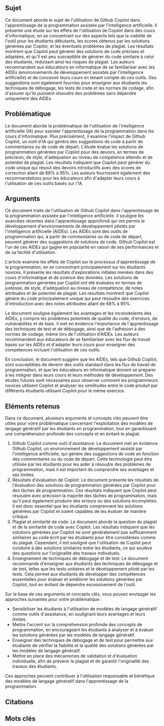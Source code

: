 ## Sujet
Ce document aborde le sujet de l'utilisation de Github Copilot dans l'apprentissage de la programmation assistée par l'intelligence artificielle. Il présente une étude sur les effets de l'utilisation de Copilot dans des cours d'informatique, en se concentrant sur des aspects tels que la viabilité de l'outil pour les étudiants débutants, les scores obtenus par les solutions générées par Copilot, et les éventuels problèmes de plagiat. Les résultats montrent que Copilot peut générer des solutions de code précises et adaptées, et qu'il est peu susceptible de générer du code similaire à celui des étudiants, réduisant ainsi les risques de plagiat. Les auteurs recommandent aux éducateurs en informatique de se familiariser avec les AIDEs (environnements de développement assistés par l'intelligence artificielle) et de concevoir leurs cours en tenant compte de ces outils. Des suggestions sont également fournies pour enseigner aux étudiants les techniques de débogage, les tests de code et les normes de codage, afin d'assurer qu'ils puissent résoudre des problèmes sans dépendre uniquement des AIDEs.
## Problématique
Le document aborde la problématique de l'utilisation de l'intelligence artificielle (IA) pour assister l'apprentissage de la programmation dans les cours d'informatique. Plus précisément, il examine l'impact de Github Copilot, un outil d'IA qui génère des suggestions de code à partir de commentaires ou de code de départ. L'étude évalue les solutions de programmation générées par Copilot pour des devoirs, en termes de précision, de style, d'adéquation au niveau de compétence attendu et de potentiel de plagiat. Les résultats indiquent que Copilot peut générer du code unique qui résout des devoirs introductifs avec des scores de correction allant de 68% à 95%. Les auteurs fournissent également des recommandations pour les éducateurs afin d'adapter leurs cours à l'utilisation de ces outils basés sur l'IA.
## Arguments
Ce document traite de l'utilisation de Github Copilot dans l'apprentissage de la programmation assistée par l'intelligence artificielle. Il souligne les avancées récentes dans l'apprentissage approfondi qui ont permis le développement d'environnements de développement pilotés par l'intelligence artificielle (AIDEs). Les AIDEs sont des outils de programmation qui, à partir de commentaires ou de code de départ, peuvent générer des suggestions de solutions de code. Github Copilot est l'un de ces AIDEs qui gagne en popularité en raison de ses performances et de sa facilité d'utilisation. 

L'article examine les effets de Copilot sur le processus d'apprentissage de la programmation, en se concentrant principalement sur les étudiants novices. Il présente les résultats d'explorations initiales menées dans des cours d'informatique et de science des données. Les solutions de programmation générées par Copilot ont été évaluées en termes de justesse, de style, d'adéquation au niveau de compétence, de notes attribuées et de potentiel de plagiat. Les résultats montrent que Copilot génère du code principalement unique qui peut résoudre des exercices d'introduction avec des notes attribuées allant de 68% à 95%. 

Le document souligne également les avantages et les inconvénients des AIDEs, y compris les problèmes potentiels de qualité du code, d'erreurs, de vulnérabilités et de biais. Il met en évidence l'importance de l'apprentissage des techniques de test et de débogage, ainsi que de l'adhésion à des normes de codage, même lors de l'utilisation d'AIDEs. Les auteurs recommandent aux éducateurs de se familiariser avec les flux de travail basés sur les AIDEs et d'adapter leurs cours pour enseigner des compétences incluant l'utilisation de ces outils.

En conclusion, le document suggère que les AIDEs, tels que Github Copilot, sont susceptibles de devenir des outils standard dans les flux de travail de programmation, et que les éducateurs en informatique doivent se préparer à les intégrer dans leurs cours et leurs méthodes de développement. Des études futures sont nécessaires pour observer comment les programmeurs novices utilisent Copilot et analyser les similitudes entre le code produit par différents étudiants utilisant Copilot pour le même exercice.
## Eléments retenus 

Dans ce document, plusieurs arguments et concepts clés peuvent être utiles pour votre problématique concernant l'exploitation des modèles de langage génératif par les étudiants en programmation, tout en garantissant une compréhension profonde des concepts et en évitant le plagiat. 
1. Github Copilot comme outil d'assistance: Le document met en évidence Github Copilot, un environnement de développement assisté par l'intelligence artificielle, qui génère des suggestions de code en fonction des commentaires ou du code de départ. Cette technologie peut être utilisée par les étudiants pour les aider à résoudre des problèmes de programmation, mais il est important de comprendre ses avantages et ses limites. 
2. Résultats d'évaluation de Copilot: Le document présente les résultats de l'évaluation des solutions de programmation générées par Copilot pour des tâches de programmation. Ces résultats indiquent que Copilot peut résoudre avec précision la majorité des tâches de programmation, mais qu'il peut également produire des erreurs ou des solutions incomplètes. Il est donc essentiel que les étudiants comprennent les solutions générées par Copilot et soient capables de les évaluer de manière critique. 
3. Plagiat et similarité de code: Le document aborde la question du plagiat et de la similarité de code avec Copilot. Les résultats indiquent que les solutions générées par Copilot ne sont généralement pas suffisamment similaires au code écrit par les étudiants pour être considérées comme du plagiat. Cependant, il est souligné que l'utilisation de Copilot peut conduire à des solutions similaires entre les étudiants, ce qui soulève des questions sur l'originalité des travaux individuels. 
4. Enseignement de techniques de débogage et de test: Le document recommande d'enseigner aux étudiants des techniques de débogage et de test, telles que les tests unitaires et le développement piloté par les tests. Cela permet aux étudiants de développer des compétences essentielles pour évaluer et améliorer les solutions générées par Copilot, tout en évitant de dépendre excessivement de l'outil. 

Sur la base de ces arguments et concepts clés, vous pouvez envisager les approches suivantes pour votre problématique : 
- Sensibiliser les étudiants à l'utilisation de modèles de langage génératif comme outils d'assistance, en soulignant leurs avantages et leurs limites. 
- Mettre l'accent sur la compréhension profonde des concepts de programmation, en encourageant les étudiants à analyser et à évaluer les solutions générées par les modèles de langage génératif. 
- Enseigner des techniques de débogage et de test pour permettre aux étudiants de vérifier la fiabilité et la qualité des solutions générées par les modèles de langage génératif. 
- Mettre en place des mécanismes de validation et d'évaluation individuelle, afin de prévenir le plagiat et de garantir l'originalité des travaux des étudiants. 

Ces approches peuvent contribuer à l'utilisation responsable et bénéfique des modèles de langage génératif dans l'apprentissage de la programmation.

## Citations

## Mots clés